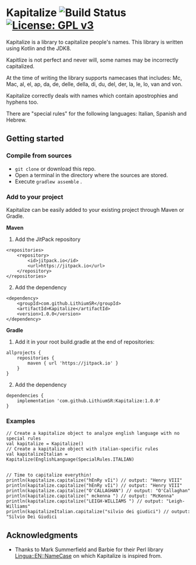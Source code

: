 # Kapitalize ![Build Status](https://travis-ci.com/LithiumSR/Kapitalize.svg?branch=master) [![License: GPL v3](https://img.shields.io/badge/License-GPL%20v3-blue.svg)](https://www.gnu.org/licenses/gpl-3.0)

Kapitalize is a library to capitalize people's names.
This library is written using Kotlin and the JDK8.

Kapitlize is not perfect and never will, some names may be incorrectly capitalized.

At the time of writing the library supports namecases that includes:
Mc, Mac, al, el, ap, da, de, delle, della, di, du, del, der, 
    la, le, lo, van and von.
    
Kapitalize correctly deals with names which contain apostrophies and hyphens too.

There are "special rules" for the following languages: Italian, Spanish and Hebrew.
## Getting started

### Compile from sources
- `git clone` or download this repo.
- Open a terminal in the directory where the sources are stored.
- Execute `gradlew assemble` .

### Add to your project

Kapitalize can be easily added to your existing project through Maven or Gradle.

**Maven**

1) Add the JitPack repository
```
<repositories>
	<repository>
	    <id>jitpack.io</id>
		<url>https://jitpack.io</url>
	</repository>
</repositories>
```
2) Add the dependency
```
<dependency>
    <groupId>com.github.LithiumSR</groupId>
    <artifactId>Kapitalize</artifactId>
    <version>1.0.0</version>
</dependency>
```

**Gradle**

1) Add it in your root build.gradle at the end of repositories:
```
allprojects {
    repositories {
		maven { url 'https://jitpack.io' }
	}
}
```
2) Add the dependency
```
dependencies {
    implementation 'com.github.LithiumSR:Kapitalize:1.0.0'
}
```

### Examples
```
// Create a kapitalize object to analyze english language with no special rules
val kapitalize = Kapitalize()
// Create a kapitalize object with italian-specific rules
val kapitalizeItalian = Kapitalize(EnglishLanguage(SpecialRules.ITALIAN)


// Time to capitalize everythin!
println(kapitalize.capitalize("hEnRy vIi") // output: "Henry VIII"
println(kapitalize.capitalize("hEnRy vIi") // output: "Henry VIII"
println(kapitalize.capitalize("O'CALLAGHAN") // output: "O'Callaghan"
println(kapitalize.capitalize(" mckenna ") // output: "McKenna"
println(kapitalize.capitalize("LEIGH-WILLIAMS ") // output: "Leigh-Williams"
println(kapitalizeItalian.capitalize("silvio dei giudici") // output: "Silvio Dei Giudici

 ```
 
 ## Acknowledgments
 
 * Thanks to Mark Summerfield and Barbie for their Perl library [Lingua::EN::NameCase](https://metacpan.org/pod/Lingua::EN::NameCase) on which Kapitalize is inspired from.
